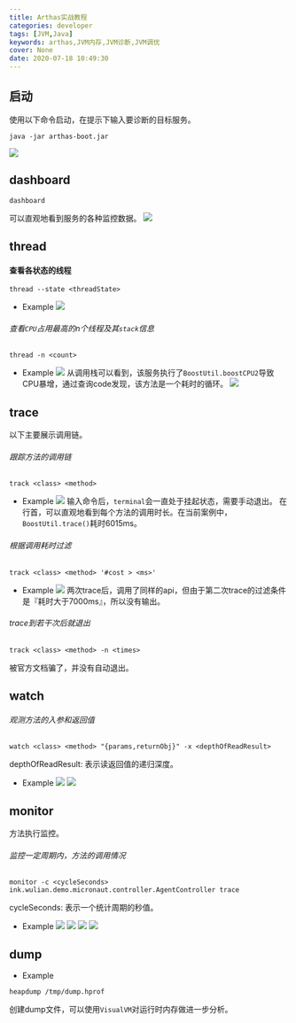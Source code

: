 ```yaml
---
title: Arthas实战教程
categories: developer
tags: [JVM,Java]
keywords: arthas,JVM内存,JVM诊断,JVM调优
cover: None
date: 2020-07-18 10:49:30
---
```


## 启动
使用以下命令启动，在提示下输入要诊断的目标服务。
```
java -jar arthas-boot.jar
```
![](https://bk-5lian.oss-cn-shanghai.aliyuncs.com/20200718102718-image.png)

## dashboard
```
dashboard
```
可以直观地看到服务的各种监控数据。
![](https://bk-5lian.oss-cn-shanghai.aliyuncs.com/20200718102822-image-1.png)

## thread

#### 查看各状态的线程
```
thread --state <threadState>
```
- Example
![](https://bk-5lian.oss-cn-shanghai.aliyuncs.com/20200718102902-image-2.png)

###### 查看`CPU`占用最高的n个线程及其`stack`信息
```
thread -n <count>
```
- Example
![](https://bk-5lian.oss-cn-shanghai.aliyuncs.com/20200718102939-image-3.png)
从调用栈可以看到，该服务执行了`BoostUtil.boostCPU2`导致CPU暴增，通过查询code发现，该方法是一个耗时的循环。
![](https://bk-5lian.oss-cn-shanghai.aliyuncs.com/20200718103411-image-7.png)

## trace
以下主要展示调用链。

###### 跟踪方法的调用链
```
track <class> <method>
```
- Example
![](https://bk-5lian.oss-cn-shanghai.aliyuncs.com/20200718104020-image.png)
输入命令后，`terminal`会一直处于挂起状态，需要手动退出。
在行首，可以直观地看到每个方法的调用时长。在当前案例中，`BoostUtil.trace()`耗时6015ms。

###### 根据调用耗时过滤
```
track <class> <method> '#cost > <ms>'
```
- Example
![](https://bk-5lian.oss-cn-shanghai.aliyuncs.com/20200718103109-image-6.png)
两次trace后，调用了同样的api，但由于第二次trace的过滤条件是『耗时大于7000ms』，所以没有输出。

###### trace到若干次后就退出
```
track <class> <method> -n <times>
```
被官方文档骗了，并没有自动退出。

## watch

###### 观测方法的入参和返回值
```
watch <class> <method> "{params,returnObj}" -x <depthOfReadResult>
```
depthOfReadResult: 表示读返回值的递归深度。
- Example
![](https://bk-5lian.oss-cn-shanghai.aliyuncs.com/20200718104325-image.png)
![](https://bk-5lian.oss-cn-shanghai.aliyuncs.com/20200718104350-image-1.png)

## monitor
方法执行监控。

###### 监控一定周期内，方法的调用情况
```
monitor -c <cycleSeconds> ink.wulian.demo.micronaut.controller.AgentController trace
```
cycleSeconds: 表示一个统计周期的秒值。
- Example
![](https://bk-5lian.oss-cn-shanghai.aliyuncs.com/20200718104407-image-2.png)
![](https://bk-5lian.oss-cn-shanghai.aliyuncs.com/20200718104429-image-3.png)
![](https://bk-5lian.oss-cn-shanghai.aliyuncs.com/20200718104445-image-4.png)
![](https://bk-5lian.oss-cn-shanghai.aliyuncs.com/20200718104554-image-5.png)

## dump
- Example
```
heapdump /tmp/dump.hprof
```
创建dump文件，可以使用`VisualVM`对运行时内存做进一步分析。